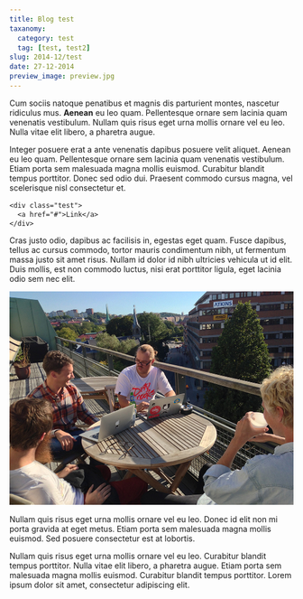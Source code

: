 ```yaml
---
title: Blog test
taxanomy:
  category: test
  tag: [test, test2]
slug: 2014-12/test
date: 27-12-2014
preview_image: preview.jpg
---
```


Cum sociis natoque penatibus et magnis dis parturient montes, nascetur ridiculus mus. **Aenean** eu leo quam. Pellentesque ornare sem lacinia quam venenatis vestibulum. Nullam quis risus eget urna mollis ornare vel eu leo. Nulla vitae elit libero, a pharetra augue.

Integer posuere erat a ante venenatis dapibus posuere velit aliquet. Aenean eu leo quam. Pellentesque ornare sem lacinia quam venenatis vestibulum. Etiam porta sem malesuada magna mollis euismod. Curabitur blandit tempus porttitor. Donec sed odio dui. Praesent commodo cursus magna, vel scelerisque nisl consectetur et.

```
<div class="test">
  <a href="#">Link</a>
</div>
```

Cras justo odio, dapibus ac facilisis in, egestas eget quam. Fusce dapibus, tellus ac cursus commodo, tortor mauris condimentum nibh, ut fermentum massa justo sit amet risus. Nullam id dolor id nibh ultricies vehicula ut id elit. Duis mollis, est non commodo luctus, nisi erat porttitor ligula, eget lacinia odio sem nec elit.

![Alt text](preview.jpg)

Nullam quis risus eget urna mollis ornare vel eu leo. Donec id elit non mi porta gravida at eget metus. Etiam porta sem malesuada magna mollis euismod. Sed posuere consectetur est at lobortis.

Nullam quis risus eget urna mollis ornare vel eu leo. Curabitur blandit tempus porttitor. Nulla vitae elit libero, a pharetra augue. Etiam porta sem malesuada magna mollis euismod. Curabitur blandit tempus porttitor. Lorem ipsum dolor sit amet, consectetur adipiscing elit.
